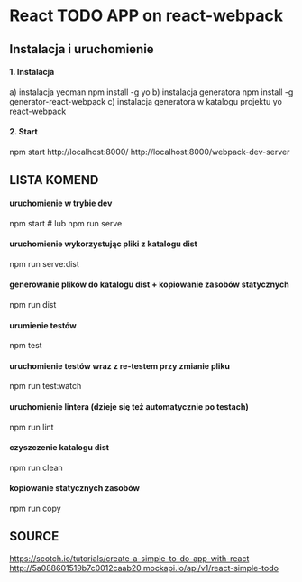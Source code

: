 # React TODO APP on react-webpack


## Instalacja i uruchomienie
#### 1. Instalacja
a) instalacja yeoman npm install -g yo
b) instalacja generatora npm install -g generator-react-webpack
c) instalacja generatora w katalogu projektu yo react-webpack

#### 2. Start
npm start
http://localhost:8000/
http://localhost:8000/webpack-dev-server


## LISTA KOMEND 

#### uruchomienie w trybie dev
npm start # lub
npm run serve

#### uruchomienie wykorzystując pliki z katalogu dist
npm run serve:dist

#### generowanie plików do katalogu dist + kopiowanie zasobów statycznych
npm run dist

#### urumienie testów
npm test

#### uruchomienie testów wraz z re-testem przy zmianie pliku
npm run test:watch

#### uruchomienie lintera (dzieje się też automatycznie po testach)
npm run lint

#### czyszczenie katalogu dist
npm run clean

#### kopiowanie statycznych zasobów
npm run copy

## SOURCE

https://scotch.io/tutorials/create-a-simple-to-do-app-with-react 
http://5a088601519b7c0012caab20.mockapi.io/api/v1/react-simple-todo